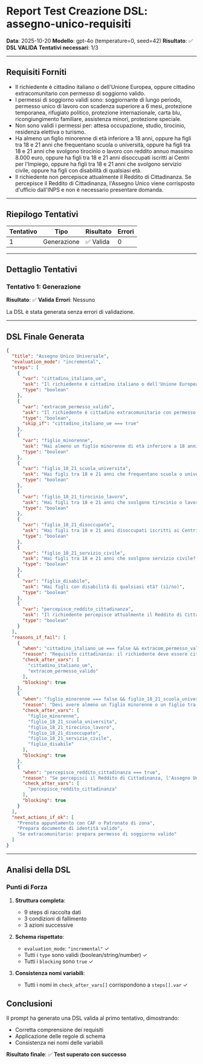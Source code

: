 # Report Test Creazione DSL: assegno-unico-requisiti

**Data**: 2025-10-20
**Modello**: gpt-4o (temperature=0, seed=42)
**Risultato**: ✅ **DSL VALIDA**
**Tentativi necessari**: 1/3

---

## Requisiti Forniti

- Il richiedente è cittadino italiano o dell'Unione Europea, oppure cittadino extracomunitario con permesso di soggiorno valido.
- I permessi di soggiorno validi sono: soggiornante di lungo periodo, permesso unico di lavoro con scadenza superiore a 6 mesi, protezione temporanea, rifugiato politico, protezione internazionale, carta blu, ricongiungimento familiare, assistenza minori, protezione speciale.
- Non sono validi i permessi per: attesa occupazione, studio, tirocinio, residenza elettiva o turismo.
- Ha almeno un figlio minorenne di età inferiore a 18 anni, oppure ha figli tra 18 e 21 anni che frequentano scuola o università, oppure ha figli tra 18 e 21 anni che svolgono tirocinio o lavoro con reddito annuo massimo 8.000 euro, oppure ha figli tra 18 e 21 anni disoccupati iscritti ai Centri per l'Impiego, oppure ha figli tra 18 e 21 anni che svolgono servizio civile, oppure ha figli con disabilità di qualsiasi età.
- Il richiedente non percepisce attualmente il Reddito di Cittadinanza. Se percepisce il Reddito di Cittadinanza, l'Assegno Unico viene corrisposto d'ufficio dall'INPS e non è necessario presentare domanda.

---

## Riepilogo Tentativi

| Tentativo | Tipo | Risultato | Errori |
|-----------|------|-----------|--------|
| 1 | Generazione | ✅ Valida | 0 |

---

## Dettaglio Tentativi

### Tentativo 1: Generazione

**Risultato**: ✅ **Valida**
**Errori**: Nessuno

La DSL è stata generata senza errori di validazione.

---

## DSL Finale Generata

```json
{
  "title": "Assegno Unico Universale",
  "evaluation_mode": "incremental",
  "steps": [
    {
      "var": "cittadino_italiano_ue",
      "ask": "Il richiedente è cittadino italiano o dell'Unione Europea? (sì/no)",
      "type": "boolean"
    },
    {
      "var": "extracom_permesso_valido",
      "ask": "Il richiedente è cittadino extracomunitario con permesso di soggiorno valido? (sì/no)",
      "type": "boolean",
      "skip_if": "cittadino_italiano_ue === true"
    },
    {
      "var": "figlio_minorenne",
      "ask": "Hai almeno un figlio minorenne di età inferiore a 18 anni? (sì/no)",
      "type": "boolean"
    },
    {
      "var": "figlio_18_21_scuola_universita",
      "ask": "Hai figli tra 18 e 21 anni che frequentano scuola o università? (sì/no)",
      "type": "boolean"
    },
    {
      "var": "figlio_18_21_tirocinio_lavoro",
      "ask": "Hai figli tra 18 e 21 anni che svolgono tirocinio o lavoro con reddito annuo massimo 8.000 euro? (sì/no)",
      "type": "boolean"
    },
    {
      "var": "figlio_18_21_disoccupato",
      "ask": "Hai figli tra 18 e 21 anni disoccupati iscritti ai Centri per l'Impiego? (sì/no)",
      "type": "boolean"
    },
    {
      "var": "figlio_18_21_servizio_civile",
      "ask": "Hai figli tra 18 e 21 anni che svolgono servizio civile? (sì/no)",
      "type": "boolean"
    },
    {
      "var": "figlio_disabile",
      "ask": "Hai figli con disabilità di qualsiasi età? (sì/no)",
      "type": "boolean"
    },
    {
      "var": "percepisce_reddito_cittadinanza",
      "ask": "Il richiedente percepisce attualmente il Reddito di Cittadinanza? (sì/no)",
      "type": "boolean"
    }
  ],
  "reasons_if_fail": [
    {
      "when": "cittadino_italiano_ue === false && extracom_permesso_valido === false",
      "reason": "Requisito cittadinanza: il richiedente deve essere cittadino italiano/UE oppure extracomunitario con permesso valido.",
      "check_after_vars": [
        "cittadino_italiano_ue",
        "extracom_permesso_valido"
      ],
      "blocking": true
    },
    {
      "when": "figlio_minorenne === false && figlio_18_21_scuola_universita === false && figlio_18_21_tirocinio_lavoro === false && figlio_18_21_disoccupato === false && figlio_18_21_servizio_civile === false && figlio_disabile === false",
      "reason": "Devi avere almeno un figlio minorenne o un figlio tra 18 e 21 anni che soddisfi i requisiti specificati.",
      "check_after_vars": [
        "figlio_minorenne",
        "figlio_18_21_scuola_universita",
        "figlio_18_21_tirocinio_lavoro",
        "figlio_18_21_disoccupato",
        "figlio_18_21_servizio_civile",
        "figlio_disabile"
      ],
      "blocking": true
    },
    {
      "when": "percepisce_reddito_cittadinanza === true",
      "reason": "Se percepisci il Reddito di Cittadinanza, l'Assegno Unico viene corrisposto d'ufficio dall'INPS e non è necessario presentare domanda.",
      "check_after_vars": [
        "percepisce_reddito_cittadinanza"
      ],
      "blocking": true
    }
  ],
  "next_actions_if_ok": [
    "Prenota appuntamento con CAF o Patronato di zona",
    "Prepara documento di identità valido",
    "Se extracomunitario: prepara permesso di soggiorno valido"
  ]
}
```

---

## Analisi della DSL

### Punti di Forza

1. **Struttura completa**:
   - 9 steps di raccolta dati
   - 3 condizioni di fallimento
   - 3 azioni successive

2. **Schema rispettato**:
   - `evaluation_mode`: `"incremental"` ✓
   - Tutti i `type` sono validi (boolean/string/number) ✓
   - Tutti i `blocking` sono `true` ✓

3. **Consistenza nomi variabili**:
   - Tutti i nomi in `check_after_vars[]` corrispondono a `steps[].var` ✓

## Conclusioni

Il prompt ha generato una DSL valida al primo tentativo, dimostrando:

- Corretta comprensione dei requisiti
- Applicazione delle regole di schema
- Consistenza nei nomi delle variabili

**Risultato finale**: ✅ **Test superato con successo**

